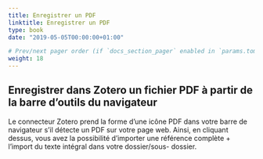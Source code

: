 ```yaml
---
title: Enregistrer un PDF
linktitle: Enregistrer un PDF
type: book
date: "2019-05-05T00:00:00+01:00"

# Prev/next pager order (if `docs_section_pager` enabled in `params.toml`)
weight: 18
---
```


## Enregistrer dans Zotero un fichier PDF à partir de la barre d’outils du navigateur

Le connecteur Zotero prend la forme d’une icône PDF dans votre barre de navigateur s’il détecte un PDF sur votre page web. Ainsi, en cliquant dessus, vous avez la possibilité d’importer une référence complète + l’import du texte intégral dans votre dossier/sous- dossier.


